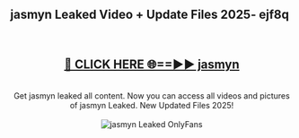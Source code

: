 <h2>jasmyn Leaked Video + Update Files 2025- ejf8q</h2>
<br>
<div align="center">
<h2><a href="https://libra.edu.pl?jasmyn" rel="nofollow">🔴 CLICK HERE 🌐==►► jasmyn</a></h2>
<br>
Get jasmyn leaked all content. Now you can access all videos and pictures of jasmyn Leaked. New Updated Files 2025!
<br>
<br>
<a href="https://libra.edu.pl?jasmyn" rel="nofollow" data-target="animated-image.originalLink"><img src="https://i.ibb.co.com/WyWwxjT/player-gif2.gif" alt="jasmyn Leaked OnlyFans" style="max-width: 100%; display: inline-block;" data-target="animated-image.originalImage"></a>
</div>
<br>